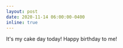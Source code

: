 ```yaml
---
layout: post
date: 2020-11-14 06:00:00-0400
inline: true
---
```


It's my cake day today! Happy birthday to me!
